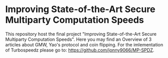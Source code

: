 # Improving State-of-the-Art Secure Multiparty Computation Speeds
This repository host the final project "Improving State-of-the-Art Secure Multiparty Computation Speeds". Here you may find an Overview of 3 articles about GMW, Yao's protocol and coin flipping. For the imlementation of Turbospeedz please go to: https://github.com/jonny9066/MP-SPDZ.
